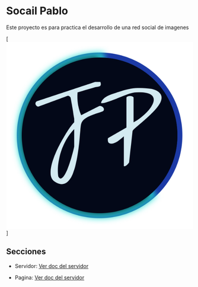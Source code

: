# Socail Pablo

Este proyecto es para practica el desarrollo de una red social de imagenes

[![Logo pagina](page/public/logo.svg "Este es el logo de la pagina")]

## Secciones
- Servidor: [Ver doc del servidor](service "Ver doc del servidor")

- Pagina: [Ver doc del servidor](page "Ver doc de la pagina")